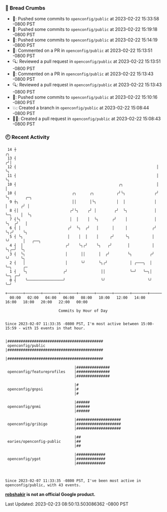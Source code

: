 ### 🍞 Bread Crumbs

 * 🚢: Pushed some commits to `openconfig/public` at 2023-02-22 15:33:58 -0800 PST
 * 🚢: Pushed some commits to `openconfig/public` at 2023-02-22 15:19:18 -0800 PST
 * 🚢: Pushed some commits to `openconfig/public` at 2023-02-22 15:14:19 -0800 PST
 * 💬: Commented on a PR in  `openconfig/public` at 2023-02-22 15:13:51 -0800 PST
 * 🔍: Reviewed a pull request in  `openconfig/public` at 2023-02-22 15:13:51 -0800 PST
 * 💬: Commented on a PR in  `openconfig/public` at 2023-02-22 15:13:43 -0800 PST
 * 🔍: Reviewed a pull request in  `openconfig/public` at 2023-02-22 15:13:43 -0800 PST
 * 🚢: Pushed some commits to `openconfig/public` at 2023-02-22 15:10:16 -0800 PST
 * 💥: Created a branch in `openconfig/public` at 2023-02-22 15:08:44 -0800 PST
 * ✍🏼: Created a pull request in `openconfig/public` at 2023-02-22 15:08:43 -0800 PST

### 🕘 Recent Activity
```
 14 ┼                                                                ╭╮
 13 ┤                                                               ╭╯│
 12 ┤                                                               │ ╰╮
 11 ┤                                                               │  ╰╮
 10 ┤                                              ╭╮               │   │
 10 ┤                         ╭╮      ╭╮          ╭╯╰╮             ╭╯   ╰╮       ╭─╮
  9 ┼╮                        ││      │╰╮         │  │             │     │      ╭╯ │
  8 ┤│                       ╭╯╰╮    ╭╯ │        ╭╯  ╰╮            │     ╰─╮    │  ╰╮
  7 ┤╰╮                      │  │    │  ╰╮      ╭╯    │            │       ╰╮  ╭╯   │
  6 ┤ │                     ╭╯  ╰╮  ╭╯   │      │     │           ╭╯        ╰╮╭╯    ╰╮
  5 ┤ ╰╮                    │    │  │    │     ╭╯     ╰╮          │          ╰╯      │   ╭──╮
  4 ┤  │                   ╭╯    ╰╮╭╯    ╰╮   ╭╯       │          │                  ╰╮╭─╯  ╰╮
  3 ┤  ╰╮                  │      ││      │  ╭╯        ╰╮        ╭╯                   ╰╯     ╰╮
  2 ┤   │                  │      ╰╯      ╰╮╭╯          │ ╭───╮  │                            ╰─╮     ╭─
  1 ┤   ╰╮                ╭╯               ││           ╰─╯   ╰─╮│                              ╰─╮ ╭─╯
  0 ┤    ╰────────────────╯                ╰╯                   ╰╯                                ╰─╯
    +───────+───────+───────+───────+───────+───────+───────+───────+───────+───────+───────+───────+────
  00:00   02:00   04:00   06:00   08:00   10:00   12:00   14:00   16:00   18:00   20:00   22:00   00:00   

						Commits by Hour of Day


Since 2023-02-07 11:33:35 -0800 PST, I'm most active between 15:00-15:59 - with 15 events in that hour.

```



```
                               |###########################################
 openconfig/public             |###########################################
                               |###########################################

                               |###############
 openconfig/featureprofiles    |###############
                               |###############

                               |#
 openconfig/gnpsi              |#
                               |#

                               |######
 openconfig/gnmi               |######
                               |######

                               |####################
 openconfig/gribigo            |####################
                               |####################

                               |##
 earies/openconfig-public      |##
                               |##

                               |#############
 openconfig/ygot               |#############
                               |#############



Since 2023-02-07 11:33:35 -0800 PST, I've been most active in openconfig/public, with 43 events.

```
**[robshakir](mailto:robjs@google.com) is not an official Google product.**  


Last Updated: 2023-02-23 08:50:13.503086362 -0800 PST
